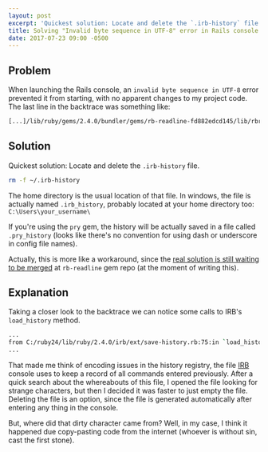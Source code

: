 ```yaml
---
layout: post
excerpt: 'Quickest solution: Locate and delete the `.irb-history` file.'
title: Solving "Invalid byte sequence in UTF-8" error in Rails console
date: 2017-07-23 09:00 -0500
---
```


## Problem

When launching the Rails console, an `invalid byte sequence in UTF-8` error prevented it from starting, with no apparent changes to my project code. The last line in the backtrace was something like:

```bash
[...]/lib/ruby/gems/2.4.0/bundler/gems/rb-readline-fd882edcd145/lib/rbreadline.rb:6135:in `delete`: invalid byte sequence in UTF-8 (ArgumentError)
```

## Solution

Quickest solution: Locate and delete the `.irb-history` file.

```bash
rm -f ~/.irb-history
```

The home directory is the usual location of that file. In windows, the file is actually named  `.irb_history`, probably located at your home directory too: `C:\Users\your_username\`

If you're using the `pry` gem, the history will be actually saved in a file called `.pry_history` (looks like there's no convention for using dash or underscore in config file names).

Actually, this is more like a workaround, since the [real solution is still waiting to be merged](https://github.com/ConnorAtherton/rb-readline/pull/140)  at `rb-readline` gem repo (at the moment of writing this).

## Explanation

Taking a closer look to the backtrace we can notice some calls to IRB's `load_history` method.

```bash
...
from C:/ruby24/lib/ruby/2.4.0/irb/ext/save-history.rb:75:in `load_history`
...
```

That made me think of encoding issues in the history registry, the file [IRB](https://en.wikipedia.org/wiki/Interactive_Ruby_Shell) console uses to keep a record of all commands entered previously. After a quick search about the whereabouts of this file, I opened the file looking for strange characters, but then I decided it was faster to just empty the file. Deleting the file is an option, since the file is generated automatically after entering any thing in the console.

But, where did that dirty character came from? Well, in my case, I think it happened due copy-pasting code from the internet (whoever is without sin, cast the first stone).
